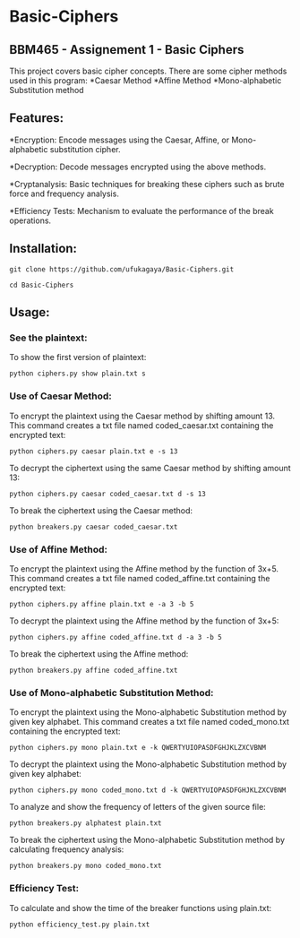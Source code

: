 # Basic-Ciphers
## BBM465 - Assignement 1 - Basic Ciphers
This project covers basic cipher concepts. There are some cipher methods used in this program: 
*Caesar Method
*Affine Method
*Mono-alphabetic Substitution method
 
## Features:
*Encryption: Encode messages using the Caesar, Affine, or Mono-alphabetic substitution cipher.

*Decryption: Decode messages encrypted using the above methods.

*Cryptanalysis: Basic techniques for breaking these ciphers such as brute force and frequency analysis.

*Efficiency Tests: Mechanism to evaluate the performance of the break operations.

## Installation:
```git clone https://github.com/ufukagaya/Basic-Ciphers.git```

```cd Basic-Ciphers```


## Usage:

### See the plaintext:

To show the first version of plaintext: 

```python ciphers.py show plain.txt s```

### Use of Caesar Method:

To encrypt the plaintext using the Caesar method by shifting amount 13. This command creates a txt file named coded_caesar.txt containing the encrypted text: 

```python ciphers.py caesar plain.txt e -s 13```

To decrypt the ciphertext using the same Caesar method by shifting amount 13: 

```python ciphers.py caesar coded_caesar.txt d -s 13```

To break the ciphertext using the Caesar method: 

```python breakers.py caesar coded_caesar.txt```

### Use of Affine Method:

To encrypt the plaintext using the Affine method by the function of 3x+5. This command creates a txt file named coded_affine.txt containing the encrypted text: 

```python ciphers.py affine plain.txt e -a 3 -b 5```

To decrypt the plaintext using the Affine method by the function of 3x+5: 

```python ciphers.py affine coded_affine.txt d -a 3 -b 5```

To break the ciphertext using the Affine method: 

```python breakers.py affine coded_affine.txt```

### Use of Mono-alphabetic Substitution Method:

To encrypt the plaintext using the Mono-alphabetic Substitution method by given key alphabet. This command creates a txt file named coded_mono.txt containing the encrypted text: 

```python ciphers.py mono plain.txt e -k QWERTYUIOPASDFGHJKLZXCVBNM```

To decrypt the plaintext using the Mono-alphabetic Substitution method by given key alphabet: 

```python ciphers.py mono coded_mono.txt d -k QWERTYUIOPASDFGHJKLZXCVBNM```

To analyze and show the frequency of letters of the given source file: 

```python breakers.py alphatest plain.txt ```

To break the ciphertext using the Mono-alphabetic Substitution method by calculating frequency analysis: 

```python breakers.py mono coded_mono.txt```

### Efficiency Test:

To calculate and show the time of the breaker functions using plain.txt: 

```python efficiency_test.py plain.txt```
